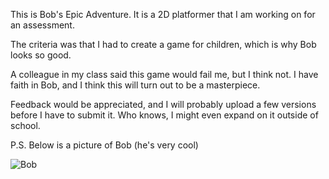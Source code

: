 This is Bob's Epic Adventure.
It is a 2D platformer that I am working on for an assessment.

The criteria was that I had to create a game for children, which is why Bob looks so good.

A colleague in my class said this game would fail me, but I think not.
I have faith in Bob, and I think this will turn out to be a masterpiece.

Feedback would be appreciated, and I will probably upload a few versions before I have to submit it.
Who knows, I might even expand on it outside of school. 

P.S. Below is a picture of Bob (he's very cool)

![Bob](https://github.com/Jimmy-J-J/BOBs-EPIC-ADVENTURE/assets/168947824/070f7e4f-d65c-442a-8707-7b5df5f82504)


